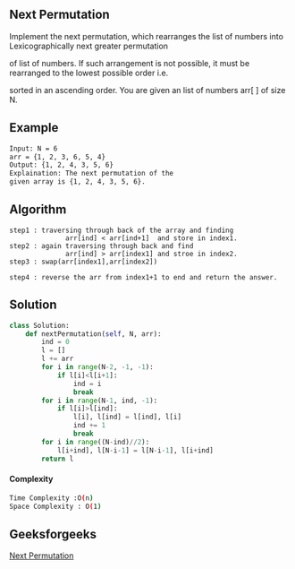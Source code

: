 ## Next Permutation
Implement the next permutation, which rearranges the list of numbers into Lexicographically next greater permutation 

of list of numbers. If such arrangement is not possible, it must be rearranged to the lowest possible order i.e. 

sorted in an ascending order. You are given an list of numbers arr[ ] of size N.

## Example 
```bash
Input: N = 6
arr = {1, 2, 3, 6, 5, 4}
Output: {1, 2, 4, 3, 5, 6}
Explaination: The next permutation of the 
given array is {1, 2, 4, 3, 5, 6}.

```

## Algorithm
```
step1 : traversing through back of the array and finding
              arr[ind] < arr[ind+1]  and store in index1.
step2 : again traversing through back and find 
              arr[ind] > arr[index1] and stroe in index2.
step3 : swap(arr[index1],arr[index2])

step4 : reverse the arr from index1+1 to end and return the answer.
```


## Solution 

```python
class Solution:
    def nextPermutation(self, N, arr):
        ind = 0
        l = []
        l += arr
        for i in range(N-2, -1, -1):
            if l[i]<l[i+1]:
                ind = i
                break
        for i in range(N-1, ind, -1):
            if l[i]>l[ind]:
                l[i], l[ind] = l[ind], l[i]
                ind += 1
                break
        for i in range((N-ind)//2):
            l[i+ind], l[N-i-1] = l[N-i-1], l[i+ind]
        return l
 ```
#### Complexity
```bash
Time Complexity :O(n)
Space Complexity : O(1)
```
## Geeksforgeeks
[Next Permutation](https://practice.geeksforgeeks.org/problems/next-permutation5226/1)
